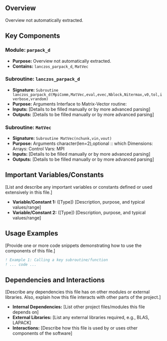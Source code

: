 ## Overview

Overview not automatically extracted.

## Key Components

### Module: `parpack_d`
- **Purpose:** Overview not automatically extracted.
- **Contains:** `lanczos_parpack_d`, `MatVec`

### Subroutine: `lanczos_parpack_d`
- **Signature:** `Subroutine lanczos_parpack_d(MpiComm,MatVec,eval,evec,Nblock,Nitermax,v0,tol,iverbose,vrandom)`
- **Purpose:** Arguments
  Interface to Matrix-Vector routine:
- **Inputs:** [Details to be filled manually or by more advanced parsing]
- **Outputs:** [Details to be filled manually or by more advanced parsing]

### Subroutine: `MatVec`
- **Signature:** `Subroutine MatVec(nchunk,vin,vout)`
- **Purpose:** Arguments
  character(len=2),optional :: which
  Dimensions:
  Arrays:
  Control Vars:
  MPI
- **Inputs:** [Details to be filled manually or by more advanced parsing]
- **Outputs:** [Details to be filled manually or by more advanced parsing]

## Important Variables/Constants

[List and describe any important variables or constants defined or used extensively in this file.]

- **Variable/Constant 1:** ([Type]) [Description, purpose, and typical values/range]
- **Variable/Constant 2:** ([Type]) [Description, purpose, and typical values/range]

## Usage Examples

[Provide one or more code snippets demonstrating how to use the components of this file.]

```fortran
! Example 1: Calling a key subroutine/function
! ... code ...
```

## Dependencies and Interactions

[Describe any dependencies this file has on other modules or external libraries. Also, explain how this file interacts with other parts of the project.]

- **Internal Dependencies:** [List other project files/modules this file depends on]
- **External Libraries:** [List any external libraries required, e.g., BLAS, LAPACK]
- **Interactions:** [Describe how this file is used by or uses other components of the software]
